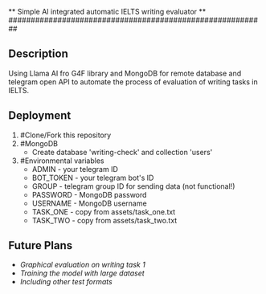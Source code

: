 ** Simple AI integrated automatic IELTS writing evaluator **
##########################################################

## Description
Using Llama AI fro G4F library and MongoDB for remote database and telegram open API to automate the process of evaluation of writing tasks in IELTS.

## Deployment
1. #Clone/Fork this repository
2. #MongoDB
   - Create database 'writing-check' and collection 'users'
3. #Environmental variables
   - ADMIN - your telegram ID
   - BOT_TOKEN - your telegram bot's ID
   - GROUP - telegram group ID for sending data (not functional!)
   - PASSWORD - MongoDB password
   - USERNAME - MongoDB username
   - TASK_ONE - copy from assets/task_one.txt
   - TASK_TWO - copy from assets/task_two.txt
   
## Future Plans
- *Graphical evaluation on writing task 1*
- *Training the model with large dataset*
- *Including other test formats*
